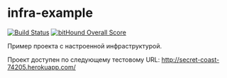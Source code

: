 # infra-example

[![Build Status](https://travis-ci.org/Aspirationtocode/ci.svg?branch=master)](https://travis-ci.org/shapeshed/express_example)
[![bitHound Overall Score](https://www.bithound.io/github/andre487/infra-example/badges/score.svg)](https://www.bithound.io/github/andre487/infra-example)

Пример проекта с настроенной инфраструктурой. 

Проект доступен по следующему тестовому URL: http://secret-coast-74205.herokuapp.com/
